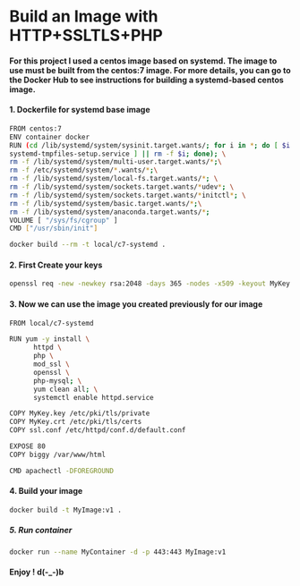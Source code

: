 # Build an Image with HTTP+SSLTLS+PHP

#### For this project I used a centos image based on systemd. The image to use must be built from the centos:7 image. For more details, you can go to the Docker Hub to see instructions for building a systemd-based centos image.

#### 1. Dockerfile for systemd base image
```sh
FROM centos:7
ENV container docker
RUN (cd /lib/systemd/system/sysinit.target.wants/; for i in *; do [ $i == \
systemd-tmpfiles-setup.service ] || rm -f $i; done); \
rm -f /lib/systemd/system/multi-user.target.wants/*;\
rm -f /etc/systemd/system/*.wants/*;\
rm -f /lib/systemd/system/local-fs.target.wants/*; \
rm -f /lib/systemd/system/sockets.target.wants/*udev*; \
rm -f /lib/systemd/system/sockets.target.wants/*initctl*; \
rm -f /lib/systemd/system/basic.target.wants/*;\
rm -f /lib/systemd/system/anaconda.target.wants/*;
VOLUME [ "/sys/fs/cgroup" ]
CMD ["/usr/sbin/init"]
```
```sh
docker build --rm -t local/c7-systemd .
```
#### 2. First Create your keys
```sh
openssl req -new -newkey rsa:2048 -days 365 -nodes -x509 -keyout MyKey.key -out MyKey.crt
```
#### 3. Now we can use the image you created previously for our image
```sh
FROM local/c7-systemd

RUN yum -y install \
      httpd \
      php \
      mod_ssl \
      openssl \
      php-mysql; \
      yum clean all; \
      systemctl enable httpd.service

COPY MyKey.key /etc/pki/tls/private
COPY MyKey.crt /etc/pki/tls/certs
COPY ssl.conf /etc/httpd/conf.d/default.conf

EXPOSE 80
COPY biggy /var/www/html

CMD apachectl -DFOREGROUND
```
#### 4. Build your image
```sh
docker build -t MyImage:v1 .
```
##### 5. Run container
```sh
docker run --name MyContainer -d -p 443:443 MyImage:v1
```
#### Enjoy ! d(-_-)b